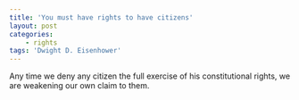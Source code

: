 ```yaml
---
title: 'You must have rights to have citizens'
layout: post
categories:
    - rights
tags: 'Dwight D. Eisenhower'
---
```


Any time we deny any citizen the full exercise of his constitutional rights, we are weakening our own claim to them.